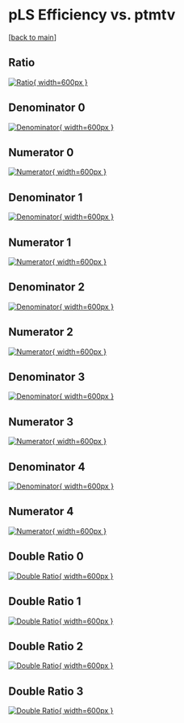 # pLS Efficiency vs. ptmtv

[[back to main](./)]



## Ratio

[![Ratio](../mtv/var/pLS_vtr_321_1_eff_ptmtv.png){ width=600px }](../mtv/var/pLS_vtr_321_1_eff_ptmtv.pdf)

## Denominator 0

[![Denominator](../mtv/den/pLS_vtr_321_1_eff_ptmtv_den0.png){ width=600px }](../mtv/den/pLS_vtr_321_1_eff_ptmtv_den0.pdf)

## Numerator 0

[![Numerator](../mtv/num/pLS_vtr_321_1_eff_ptmtv_num0.png){ width=600px }](../mtv/num/pLS_vtr_321_1_eff_ptmtv_num0.pdf)

## Denominator 1

[![Denominator](../mtv/den/pLS_vtr_321_1_eff_ptmtv_den1.png){ width=600px }](../mtv/den/pLS_vtr_321_1_eff_ptmtv_den1.pdf)

## Numerator 1

[![Numerator](../mtv/num/pLS_vtr_321_1_eff_ptmtv_num1.png){ width=600px }](../mtv/num/pLS_vtr_321_1_eff_ptmtv_num1.pdf)

## Denominator 2

[![Denominator](../mtv/den/pLS_vtr_321_1_eff_ptmtv_den2.png){ width=600px }](../mtv/den/pLS_vtr_321_1_eff_ptmtv_den2.pdf)

## Numerator 2

[![Numerator](../mtv/num/pLS_vtr_321_1_eff_ptmtv_num2.png){ width=600px }](../mtv/num/pLS_vtr_321_1_eff_ptmtv_num2.pdf)

## Denominator 3

[![Denominator](../mtv/den/pLS_vtr_321_1_eff_ptmtv_den3.png){ width=600px }](../mtv/den/pLS_vtr_321_1_eff_ptmtv_den3.pdf)

## Numerator 3

[![Numerator](../mtv/num/pLS_vtr_321_1_eff_ptmtv_num3.png){ width=600px }](../mtv/num/pLS_vtr_321_1_eff_ptmtv_num3.pdf)

## Denominator 4

[![Denominator](../mtv/den/pLS_vtr_321_1_eff_ptmtv_den4.png){ width=600px }](../mtv/den/pLS_vtr_321_1_eff_ptmtv_den4.pdf)

## Numerator 4

[![Numerator](../mtv/num/pLS_vtr_321_1_eff_ptmtv_num4.png){ width=600px }](../mtv/num/pLS_vtr_321_1_eff_ptmtv_num4.pdf)

## Double Ratio 0

[![Double Ratio](../mtv/ratio/pLS_vtr_321_1_eff_ptmtv_ratio0.png){ width=600px }](../mtv/ratio/pLS_vtr_321_1_eff_ptmtv_ratio0.pdf)

## Double Ratio 1

[![Double Ratio](../mtv/ratio/pLS_vtr_321_1_eff_ptmtv_ratio1.png){ width=600px }](../mtv/ratio/pLS_vtr_321_1_eff_ptmtv_ratio1.pdf)

## Double Ratio 2

[![Double Ratio](../mtv/ratio/pLS_vtr_321_1_eff_ptmtv_ratio2.png){ width=600px }](../mtv/ratio/pLS_vtr_321_1_eff_ptmtv_ratio2.pdf)

## Double Ratio 3

[![Double Ratio](../mtv/ratio/pLS_vtr_321_1_eff_ptmtv_ratio3.png){ width=600px }](../mtv/ratio/pLS_vtr_321_1_eff_ptmtv_ratio3.pdf)

